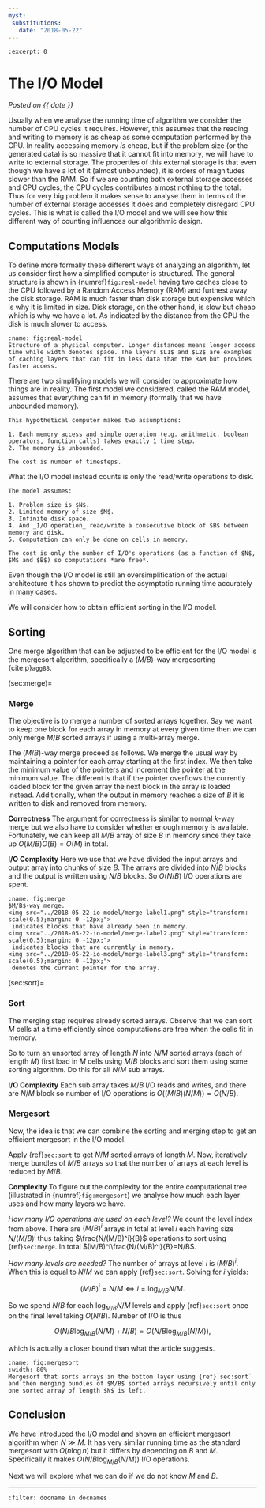 ```yaml
---
myst:
 substitutions:
   date: "2018-05-22"
---
```

```{post} 2018-05-22
:excerpt: 0
```

# The I/O Model
_Posted on {{ date }}_

Usually when we analyse the running time of algorithm we consider the number of CPU cycles it requires.
However, this assumes that the reading and writing to memory is as cheap as some computation performed by the CPU.
In reality accessing memory *is* cheap, but if the problem size (or the generated data) is so massive that it cannot fit into memory, we will have to write to external storage.
The properties of this external storage is that even though we have a lot of it (almost unbounded), it is orders of magnitudes slower than the RAM. <!-- % TODO: since it is cheaper... also it is more permanent (irrelevant) -->
So if we are counting both external storage accesses and CPU cycles, the CPU cycles contributes almost nothing to the total.
Thus for very big problem it makes sense to analyse them in terms of the number of external storage accesses it does and completely disregard CPU cycles. <!-- % TODO: have not defined "big problem" -->
This is what is called the I/O model and we will see how this different way of counting influences our algorithmic design.
<!-- TODO: overview over the agenda -->

## Computations Models
  
To define more formally these different ways of analyzing an algorithm, let us consider first how a simplified computer is structured.
The general structure is shown in {numref}`fig:real-model` having two caches close to the CPU followed by a Random Access Memory (RAM) and furthest away the disk storage.
RAM is much faster than disk storage but expensive which is why it is limited in size.
Disk storage, on the other hand, is slow but cheap which is why we have a lot.
As indicated by the distance from the CPU the disk is much slower to access.

```{figure} /assets/2018-05-22-io-model/real-model.svg
:name: fig:real-model
Structure of a physical computer. Longer distances means longer access time while width denotes space. The layers $L1$ and $L2$ are examples of caching layers that can fit in less data than the RAM but provides faster access.
```

There are two simplifying models we will consider to approximate how things are in reality.
The first model we considered, called the RAM model, assumes that everything can fit in memory (formally that we have unbounded memory). <!-- % TODO: to much repetition -->
<!-- % TODO: why? The flat earth analog. -->

```{prf:definition} RAM model
This hypothetical computer makes two assumptions:

1. Each memory access and simple operation (e.g. arithmetic, boolean operators, function calls) takes exactly 1 time step.
2. The memory is unbounded.

The cost is number of timesteps.
```

What the I/O model instead counts is only the read/write operations to disk.

```{prf:definition} I/O model
The model assumes:

1. Problem size is $N$.
2. Limited memory of size $M$.
3. Infinite disk space.
4. And _I/O operation_ read/write a consecutive block of $B$ between memory and disk.
5. Computation can only be done on cells in memory.

The cost is only the number of I/O's operations (as a function of $N$, $M$ and $B$) so computations *are free*.
```

Even though the I/O model is still an oversimplification of the actual architecture it has shown to predict the asymptotic running time accurately in many cases. <!-- % TODO: ref experimental work -->

We will consider how to obtain efficient sorting in the I/O model.
    
## Sorting

<!-- % TODO: Motivate sorting -->
One merge algorithm that can be adjusted to be efficient for the I/O model is the mergesort algorithm, specifically a $(M/B)$-way mergesorting {cite:p}`agg88`.

(sec:merge)=
### Merge
      
The objective is to merge a number of sorted arrays together.
Say we want to keep one block for each array in memory at every given time then we can only merge $M/B$ sorted arrays if using a multi-array merge.

The $(M/B)$-way merge proceed as follows.
We merge the usual way by maintaining a pointer for each array starting at the first index.
We then take the minimum value of the pointers and increment the pointer at the minimum value.
The different is that if the pointer overflows the currently loaded block for the given array the next block in the array is loaded instead.
Additionally, when the output in memory reaches a size of $B$ it is written to disk and removed from memory.
      
**Correctness**
The argument for correctness is similar to normal $k$-way merge but we also have to consider whether enough memory is available.
Fortunately, we can keep all $M/B$ array of size $B$ in memory since they take up $O(M/B)O(B)=O(M)$ in total.

**I/O Complexity**
Here we use that we have divided the input arrays and output array into chunks of size $B$.
The arrays are divided into $N/B$ blocks and the output is written using $N/B$ blocks.
So $O(N/B)$ I/O operations are spent.

```{figure}  /assets/2018-05-22-io-model/merge.png
:name: fig:merge
$M/B$-way merge.
<img src="../2018-05-22-io-model/merge-label1.png" style="transform: scale(0.5);margin: 0 -12px;">
 indicates blocks that have already been in memory.
<img src="../2018-05-22-io-model/merge-label2.png" style="transform: scale(0.5);margin: 0 -12px;">
 indicates blocks that are currently in memory.
<img src="../2018-05-22-io-model/merge-label3.png" style="transform: scale(0.5);margin: 0 -12px;">
 denotes the current pointer for the array.
```

(sec:sort)=
### Sort

The merging step requires already sorted arrays.
Observe that we can sort $M$ cells at a time efficiently since computations are free when the cells fit in memory.

So to turn an unsorted array of length $N$ into $N/M$ sorted arrays (each of length $M$)
first load in $M$ cells using $M/B$ blocks and sort them using some sorting algorithm.
Do this for all $N/M$ sub arrays.

**I/O Complexity**
Each sub array takes $M/B$ I/O reads and writes, and there are $N/M$ block so number of I/O operations is $O((M/B)(N/M)) = O(N/B)$.

### Mergesort

<!-- % TODO: describe it recursively instead -->
Now, the idea is that we can combine the sorting and merging step to get an efficient mergesort in the I/O model.

Apply {ref}`sec:sort` to get $N/M$ sorted arrays of length $M$.
Now, iteratively merge bundles of $M/B$ arrays so that the number of arrays at each level is reduced by $M/B$.

**Complexity**
To figure out the complexity for the entire computational tree (illustrated in {numref}`fig:mergesort`) we analyse how much each layer uses and how many layers we have.

_How many I/O operations are used on each level?_
We count the level index from above.
There are $(M/B)^i$ arrays in total at level $i$ each having size $N/(M/B)^i$ thus taking $\frac{N/(M/B)^i}{B}$ operations to sort using {ref}`sec:merge`.
In total $(M/B)^i\frac{N/(M/B)^i}{B}=N/B$.

_How many levels are needed?_
The number of arrays at level $i$ is $(M/B)^i$.
When this is equal to $N/M$ we can apply {ref}`sec:sort`.
Solving for $i$ yields:

$$(M/B)^i = N/M \Leftrightarrow i = \log_{M/B}{N/M}.$$

So we spend $N/B$ for each $\log_{M/B}{N/M}$ levels and apply {ref}`sec:sort` once on the final level taking $O(N/B)$.
Number of I/O is thus

$$O(N/B \log_{M/B}(N/M) + N/B)=O(N/B \log_{M/B}(N/M)),$$ 

which is actually a closer bound than what the article suggests.

```{figure}  /assets/2018-05-22-io-model/mergesort.png
:name: fig:mergesort
:width: 80%
Mergesort that sorts arrays in the bottom layer using {ref}`sec:sort` and then merging bundles of $M/B$ sorted arrays recursively until only one sorted array of length $N$ is left.
```
        
## Conclusion

We have introduced the I/O model and shown an efficient mergesort algorithm when $N \gg M$.
It has very similar running time as the standard mergesort with $O(n \log n)$ but it differs by depending on $B$ and $M$.
Specifically it makes $O(N/B \log_{M/B}(N/M))$ I/O operations.

Next we will explore what we can do if we do not know $M$ and $B$.
<!-- % TODO: Called cache oblivious. -->

---
```{bibliography}
:filter: docname in docnames
```
